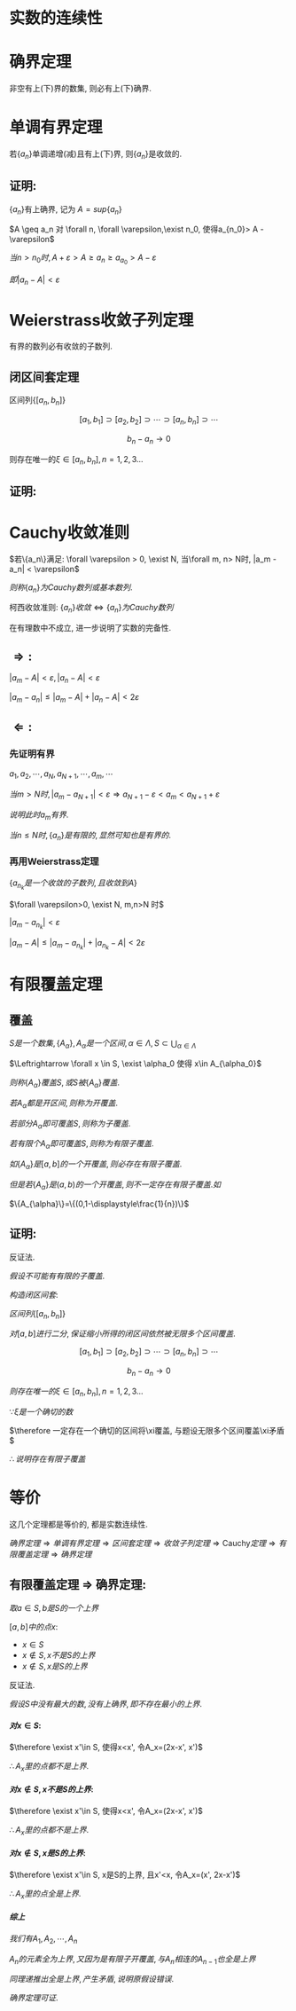 # 实数的连续性

# 确界定理 

非空有上(下)界的数集, 则必有上(下)确界.

# 单调有界定理

若$\{a_n\}$单调递增(减)且有上(下)界, 则$\{a_n\}$是收敛的.

## 证明: 

$\{a_n\}$有上确界, 记为 $A = sup\{a_n\}$

$A \geq a_n 对 \forall n, \forall \varepsilon,\exist n_0, 使得a_{n_0}> A -\varepsilon$

$当n > n_0时, A+\varepsilon > A\geq a_n \geq a_{a_0} > A - \varepsilon$

$即|a_n - A| < \varepsilon$


# Weierstrass收敛子列定理

有界的数列必有收敛的子数列.

## 闭区间套定理

区间列$\{[a_n,b_n]\}$

$$
[a_1, b_1] \supset [a_2, b_2] \supset \cdots \supset [a_n, b_n] \supset \cdots
$$

$$
b_n - a_n \to 0
$$

则存在唯一的$\xi \in [a_n, b_n], n = 1,2,3\dots$

## 证明:

# Cauchy收敛准则

$若\{a_n\}满足: \forall \varepsilon > 0, \exist N, 当\forall m, n> N时, |a_m - a_n| < \varepsilon$

$则称\{a_n\} 为Cauchy数列或基本数列.$

柯西收敛准则: $\{a_n\}收敛 \Leftrightarrow \{a_n\}为Cauchy数列$

在有理数中不成立, 进一步说明了实数的完备性.

## $\Rightarrow:$

$|a_m - A| < \varepsilon, |a_n - A| < \varepsilon$

$|a_m - a_n| \leq |a_m - A| + |a_n - A| < 2\varepsilon$

## $\Leftarrow:$

### 先证明有界

$a_1, a_2, \cdots ,a_N, a_{N+1},\cdots, a_m, \cdots$

$当m>N时, |a_m - a_{N+1}| < \varepsilon \Rightarrow a_{N+1} -\varepsilon < a_m < a_{N+1} + \varepsilon$

$说明此时a_m有界.$

$当n \leq N 时, \{a_n\}是有限的, 显然可知也是有界的.$

### 再用Weierstrass定理

$\{a_{n_k}是一个收敛的子数列, 且收敛到A\}$

$\forall \varepsilon>0, \exist N, m,n>N 时$

$|a_m - a_{n_k}|< \varepsilon$

$|a_m - A|\leq |a_m - a_{n_k}| + | a_{n_k} - A| < 2\varepsilon$


# 有限覆盖定理

## 覆盖

$\displaystyle S是一个数集, \{A_{\alpha}\}, A_{\alpha}是一个区间, \alpha \in \Lambda, S\subset \bigcup_{\alpha \in \Lambda}$

$\Leftrightarrow \forall x \in S, \exist \alpha_0 使得 x\in A_{\alpha_0}$

$则称\{A_{\alpha}\}覆盖S, 或S被\{A_{\alpha}\}覆盖.$

$若A_{\alpha}都是开区间, 则称为开覆盖.$

$若部分A_{\alpha}即可覆盖S, 则称为子覆盖.$

$若有限个A_{\alpha}即可覆盖S, 则称为有限子覆盖.$

$如\{A_{\alpha}\}是[a, b]的一个开覆盖, 则必存在有限子覆盖.$

$但是若\{A_{\alpha}\}是(a, b)的一个开覆盖, 则不一定存在有限子覆盖.如$

$\{A_{\alpha}\}=\{(0,1-\displaystyle\frac{1}{n})\}$

## 证明:

反证法.

$假设不可能有有限的子覆盖.$

$构造闭区间套:$

$区间列\{[a_n,b_n]\}$

$对[a, b]进行二分, 保证缩小所得的闭区间依然被无限多个区间覆盖.$

$$
[a_1, b_1] \supset [a_2, b_2] \supset \cdots \supset [a_n, b_n] \supset \cdots
$$

$$
b_n - a_n \to 0
$$

$则存在唯一的\xi \in [a_n, b_n], n = 1,2,3\dots$

$\because \xi 是一个确切的数$

$\therefore 一定存在一个确切的区间将\xi覆盖, 与题设无限多个区间覆盖\xi矛盾$

$\therefore 说明存在有限子覆盖$

# 等价

这几个定理都是等价的, 都是实数连续性.

$确界定理 \Rightarrow 单调有界定理 \Rightarrow 区间套定理 \Rightarrow 收敛子列定理 \Rightarrow \text{Cauchy}定理 \Rightarrow 有限覆盖定理 \Rightarrow 确界定理$

## 有限覆盖定理 $\Rightarrow$ 确界定理:

$取a\in S, b是S的一个上界$

$[a,b]中的点x:$

* $x\in S$
* $x\not\in S, x不是S的上界$
* $x\not\in S, x是S的上界$

反证法.

$假设S中没有最大的数, 没有上确界, 即不存在最小的上界.$

#### $对x\in S:$

$\therefore \exist x'\in S, 使得x<x', 令A_x=(2x-x', x')$

$\therefore A_x里的点都不是上界.$

#### $对x\not\in S, x不是S的上界:$

$\therefore \exist x'\in S, 使得x<x', 令A_x=(2x-x', x')$

$\therefore A_x里的点都不是上界.$

#### $对x\not\in S, x是S的上界:$

$\therefore \exist x'\in S, x是S的上界, 且x'<x, 令A_x=(x', 2x-x')$

$\therefore A_x里的点全是上界.$

#### $综上$

$我们有A_1, A_2, \cdots, A_n$

$A_n的元素全为上界, 又因为是有限子开覆盖, 与A_n相连的A_{n-1}也全是上界$

$同理递推出全是上界, 产生矛盾, 说明原假设错误.$

$确界定理可证.$